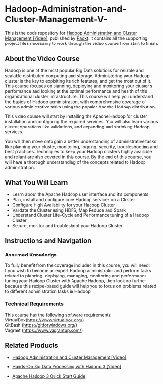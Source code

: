 # Hadoop-Administration-and-Cluster-Management-V-
This is the code repository for [Hadoop Administration and Cluster Management [Video]](https://prod.packtpub.com/in/big-data-and-business-intelligence/hadoop-administration-and-cluster-management-video), published by [Packt](https://www.packtpub.com/?utm_source=github). It contains all the supporting project files necessary to work through the video course from start to finish.
## About the Video Course
Hadoop is one of the most popular Big Data solutions for reliable and scalable distributed computing and storage. Administering your Hadoop cluster is the key to exploiting its rich features, and get the most out of it. This course focuses on planning, deploying and monitoring your cluster’s performance and looking at the optimal performance and health of this organizational cluster infrastructure. This course will help you understand the basics of Hadoop administration, with comprehensive coverage of various administrative tasks using the popular Apache Hadoop distribution.

This video course will start by installing the Apache Hadoop for cluster installation and configuring the required services. You will also learn various cluster operations like validations, and expanding and shrinking Hadoop services.

You will then move onto gain a better understanding of administrative tasks like planning your cluster, monitoring, logging, security, troubleshooting and best practices. Techniques to keep your Hadoop clusters highly available and reliant are also covered in this course. By the end of this course, you will have a thorough understanding of the concepts related to Hadoop administration.

<H2>What You Will Learn</H2>
<DIV class=book-info-will-learn-text>
<UL>
<LI> Learn about the Apache Hadoop user interface and it’s components
<LI> Plan, install and configure core Hadoop services on a Cluster
<LI> Configure High Availability for your Hadoop Cluster
<LI> Validate the Cluster using HDFS, Map Reduce and Spark
<LI> Understand Cluster Life-Cycle and Performance tuning of a Hadoop Cluster
<LI> Secure, monitor and troubleshoot your Hadoop Cluster  </UL></DIV>

## Instructions and Navigation
### Assumed Knowledge
To fully benefit from the coverage included in this course, you will need:<br/>
f you wish to become an expert Hadoop administrator and perform tasks related to planning, deploying, managing, monitoring and performance tuning your Hadoop Cluster with Apache Hadoop, then look no further because this recipe-based guide will help you to focus on problems related to different administration tasks in Hadoop.
### Technical Requirements
This course has the following software requirements:<br/>
VirtualBox(https://www.virtualbox.org/) <br/>
GitBash (https://gitforwindows.org/) <br/>
Vagrant (https://www.vagrantup.com/) <br/>



## Related Products
* [Hadoop Administration and Cluster Management [Video]](https://prod.packtpub.com/in/big-data-and-business-intelligence/hadoop-administration-and-cluster-management-video)

* [Hands-On Big Data Processing with Hadoop 3 [Video]](https://prod.packtpub.com/in/big-data-and-business-intelligence/hands-big-data-processing-hadoop-3-video)

* [Apache Hadoop 3 Quick Start Guide](https://prod.packtpub.com/in/big-data-and-business-intelligence/apache-hadoop-3-quick-start-guide)

